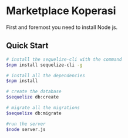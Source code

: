 # Marketplace Koperasi

First and foremost you need to install Node js.

## Quick Start

```bash
# install the sequelize-cli with the command
$npm install sequelize-cli -g

# install all the dependencies
$npm install

# create the database
$sequelize db:create

# migrate all the migrations
$sequelize db:migrate

#run the server
$node server.js
```
